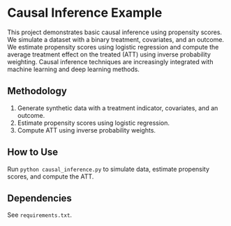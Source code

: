 # Causal Inference Example

This project demonstrates basic causal inference using propensity scores. We simulate a dataset with a binary treatment, covariates, and an outcome. We estimate propensity scores using logistic regression and compute the average treatment effect on the treated (ATT) using inverse probability weighting. Causal inference techniques are increasingly integrated with machine learning and deep learning methods.  

## Methodology
1. Generate synthetic data with a treatment indicator, covariates, and an outcome.
2. Estimate propensity scores using logistic regression.
3. Compute ATT using inverse probability weights.

## How to Use
Run `python causal_inference.py` to simulate data, estimate propensity scores, and compute the ATT.

## Dependencies
See `requirements.txt`.

